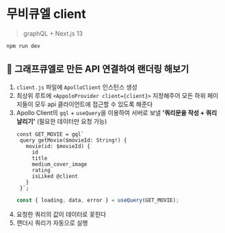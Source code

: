 # 무비큐엘 client

> graphQL + Next.js 13

```bash
npm run dev
```

## 🥸 그래프큐엘로 만든 API 연결하여 랜더링 해보기

1. `client.js` 파일에 `ApolloClient` 인스턴스 생성
2. 최상위 루트에 `<AppoloProvider client={client}>` 지정해주어 모든 하위 페이지들이 모두 api 클라이언트에 접근할 수 있도록 해준다
3. Apollo Client의 `gql` + `useQuery`을 이용하여 서버로 보낼 **'쿼리문을 작성 + 쿼리날리기'** (필요한 데이터만 요청 가능)
   ```gql
   const GET_MOVIE = gql`
    query getMovie($movieId: String!) {
      movie(id: $movieId) {
        id
        title
        medium_cover_image
        rating
        isLiked @client
      }
    }`;
   ```
   ```jsx
   const { loading, data, error } = useQuery(GET_MOVIE);
   ```
5. 요청한 쿼리의 값이 데이터로 꽂힌다
6. 랜더시 쿼리가 자동으로 실행
